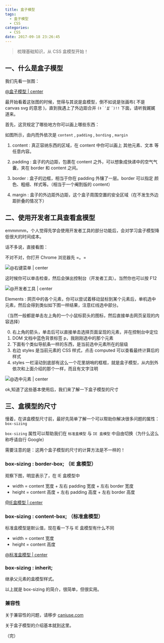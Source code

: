```yaml
---
title: 盒子模型
tags:
  - 盒子模型
  - CSS
categories:
  - CSS
date: 2017-09-18 23:26:45
---
```


>梳理基础知识，从 CSS 盒模型开始！

## 一、什么是盒子模型

我们先看一张图：

[ @盒子模型 | center ](http://oux9sg1nc.bkt.clouddn.com/17-9-18/80360528.jpg)

最开始看着这张图的时候，觉得与其说是盒模型，倒不如说是张画布( 不是 canvas svg 的意思 )，直到我遇上了外边距合并 `(ｷ｀ﾟДﾟ´)!!` 下面，请听我娓娓道来。

首先，这货规定了哪些地方你可以画上哪些东西：

如图所示，由内而外依次是 `content` , `padding` , `bording` , `margin`

1. content : 真正容纳东西的区域，在 content 中你可以画上 其他元素、文本 等任意内容。

2. padding : 盒子的内边距，包裹在 content 之外，可以想象成快递中的空气气囊，夹在 border 和 content 之间。

3. border : 盒子的边框，相当于你在 padding 外镶了一层。border 可以指定 颜色、粗细、样式等。（相当于一个阉割版的 content）

4. margin : 盒子的外边距外边距，这个盒子周围空置的安全区域（在不发生外边距折叠的情况下）

## 二、使用开发者工具查看盒模型

emmmmm，个人觉得先学会使用开发者工具的部分功能后，会对学习盒子模型降低很大的时间成本。

话不多说，直接看图：

不对不对，你打开 Chrome 浏览器先 =。=

![@右键菜单 | center](https://ws1.sinaimg.cn/large/889b2f7fgy1fjp9ye8lqsj207t0840sw.jpg)

这时候你可以单击检查，然后会弹出控制台（开发者工具）。当然你也可以按 F12

![@开发者工具 | center](https://ws1.sinaimg.cn/large/889b2f7fgy1fjp9zqaz90j20qi093abt.jpg)

Elements : 网页中的各个元素，你可以尝试着移动鼠标到某个元素后，单机选中元素，然后会得到类似如下图一样结果，注意红线选中部分。

（当然一般都是单击左上角的一个小鼠标箭头的图标，然后直接单击网页呈现的内容选择）

0. 右上角的箭头，单击后可以直接单击选择页面呈现的元素，并在控制台中定位
1. DOM 文档中蓝色背景标签 p，我刚刚选中的那个元素
2. 下面有个类似导航条一样的东西，是当前选中元素所在的层级
3. 右边 styles 是当前元素的 CSS 样式，点击 computed 可以查看最终计算后的样式
4. styles 一栏滚动到底部有这么一个花里胡哨的框框，就是盒子模型，从内到外依次和上面介绍的那个一样，而且有文字注明

![@选中元素 | center](https://ws1.sinaimg.cn/large/889b2f7fgy1fjpa9rz9h5j20qg09975w.jpg)

ok,知道了这些基本使用后，我们来了解一下盒子模型的尺寸

## 三、盒模型的尺寸

慢着，在讲盒模型尺寸前，最好先简单了解一个可以帮助你解决很多问题的属性： `box-sizing`

`box-sizing` 属性可以帮助我们在 `标准盒模型` 与 `IE 盒模型` 中自由切换（为什么这么称呼请自行 Google）

需要注意的是：这两个盒子模型的尺寸的计算方法是不一样的！

### box-sizing : border-box; （IE 盒模型）

观察下图，明显表示了，在 IE 盒模型中

- width = content 宽度 + 左右 padding 宽度 + 左右 border 宽度
- height = content 高度 + 左右 padding 高度 + 左右 border 高度

[@IE盒模型 | center](http://oux9sg1nc.bkt.clouddn.com/17-9-19/63380423.jpg)

### box-sizing : content-box; （标准盒模型）

标准盒模型是默认值，现在看一下与 IE 盒模型有什么不同

- width = content 宽度
- height = content 高度

[@标准盒模型 | center](http://oux9sg1nc.bkt.clouddn.com/17-9-19/5178800.jpg)

### box-sizing : inherit;

继承父元素的盒模型样式。

以上就是 box-sizing 的简介，很简单，但很实用。

### 兼容性

关于兼容性的问题，请移步 [ caniuse.com ](https://caniuse.com/#search=box-sizing)

关于盒子模型的介绍基本就到这里。

（完）

